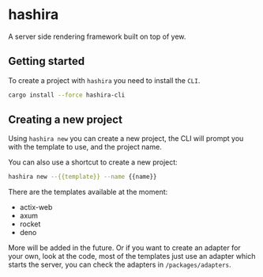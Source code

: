 # hashira

A server side rendering framework built on top of yew.

## Getting started

To create a project with `hashira` you need to install the `CLI`.

```bash
cargo install --force hashira-cli
```

## Creating a new project

Using `hashira new` you can create a new project,
the CLI will prompt you with the template to use,
and the project name.

You can also use a shortcut to create a new project:

```bash
hashira new --{{template}} --name {{name}}
```

There are the templates available at the moment:

- actix-web
- axum
- rocket
- deno

More will be added in the future. Or if you want to create an adapter for your own, look at the code, most of the templates just use an adapter which starts the server, you can check the adapters in `/packages/adapters`.
